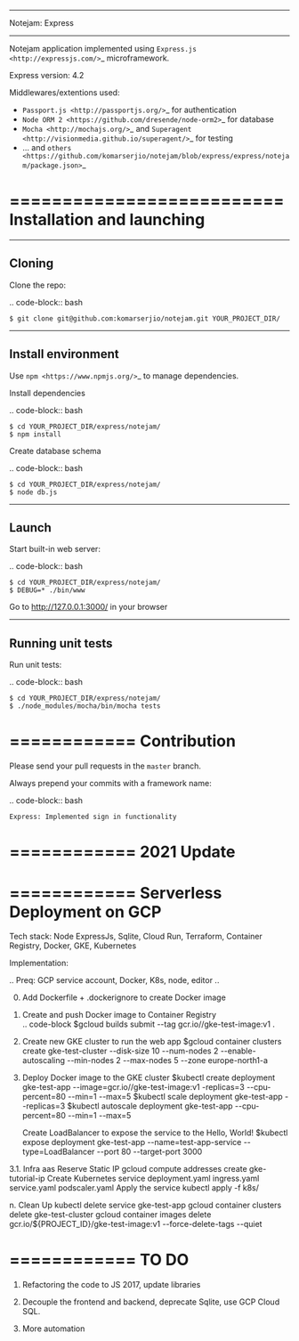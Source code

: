 ****************
Notejam: Express
****************

Notejam application implemented using `Express.js <http://expressjs.com/>`_ microframework.

Express version: 4.2

Middlewares/extentions used:

* `Passport.js <http://passportjs.org/>`_ for authentication
* `Node ORM 2 <https://github.com/dresende/node-orm2>`_ for database
* `Mocha <http://mochajs.org/>`_ and `Superagent <http://visionmedia.github.io/superagent/>`_ for testing
* ... and `others <https://github.com/komarserjio/notejam/blob/express/express/notejam/package.json>`_

==========================
Installation and launching
==========================

-------
Cloning
-------

Clone the repo:

.. code-block:: bash

    $ git clone git@github.com:komarserjio/notejam.git YOUR_PROJECT_DIR/

-------------------
Install environment
-------------------
Use `npm <https://www.npmjs.org/>`_ to manage dependencies.

Install dependencies

.. code-block:: bash

    $ cd YOUR_PROJECT_DIR/express/notejam/
    $ npm install

Create database schema

.. code-block:: bash

    $ cd YOUR_PROJECT_DIR/express/notejam/
    $ node db.js

------
Launch
------

Start built-in web server:

.. code-block:: bash

    $ cd YOUR_PROJECT_DIR/express/notejam/
    $ DEBUG=* ./bin/www

Go to http://127.0.0.1:3000/ in your browser

------------------
Running unit tests
------------------

Run unit tests:

.. code-block:: bash

    $ cd YOUR_PROJECT_DIR/express/notejam/
    $ ./node_modules/mocha/bin/mocha tests

============
Contribution
============

Please send your pull requests in the ``master`` branch.

Always prepend your commits with a framework name:

.. code-block:: bash

    Express: Implemented sign in functionality


============
2021 Update
============

============
Serverless Deployment on GCP
============

Tech stack: Node ExpressJs, Sqlite, Cloud Run, Terraform, Container Registry, Docker, GKE, Kubernetes

Implementation:

.. Preq: GCP service account, Docker, K8s, node, editor
.. 

0. Add Dockerfile + .dockerignore to create Docker image

1. Create and push Docker image to Container Registry    
    .. code-block $gcloud builds submit --tag gcr.io/<project-id>/gke-test-image:v1 .

2. Create new GKE cluster to run the web app
    $gcloud container clusters create gke-test-cluster --disk-size 10 --num-nodes 2 --enable-autoscaling --min-nodes 2 --max-nodes 5 --zone europe-north1-a

3. Deploy Docker image to the GKE cluster
    $kubectl create deployment gke-test-app --image=gcr.io/<project-id>/gke-test-image:v1 -replicas=3 --cpu-percent=80 --min=1 --max=5
    $kubectl scale deployment gke-test-app --replicas=3
    $kubectl autoscale deployment gke-test-app --cpu-percent=80 --min=1 --max=5

   Create LoadBalancer to expose the service to the Hello, World! 
    $kubectl expose deployment gke-test-app --name=test-app-service --type=LoadBalancer --port 80 --target-port 3000

3.1. Infra aas 
    Reserve Static IP
        gcloud compute addresses create gke-tutorial-ip
    Create Kubernetes service
        deployment.yaml ingress.yaml service.yaml podscaler.yaml
    Apply the service
        kubectl apply -f k8s/

n. Clean Up
    kubectl delete service gke-test-app
    gcloud container clusters delete gke-test-cluster
    gcloud container images delete gcr.io/${PROJECT_ID}/gke-test-image:v1  --force-delete-tags --quiet
 

============
TO DO
============

1. Refactoring the code to JS 2017, update libraries

2. Decouple the frontend and backend, deprecate Sqlite, use GCP Cloud SQL.

3. More automation